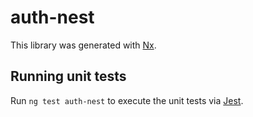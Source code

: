 # auth-nest

This library was generated with [Nx](https://nx.dev).

## Running unit tests

Run `ng test auth-nest` to execute the unit tests via [Jest](https://jestjs.io).
